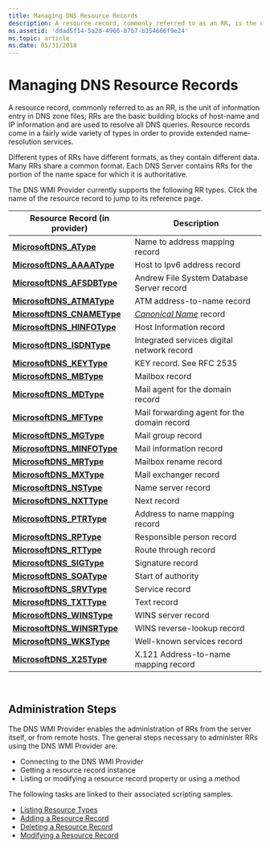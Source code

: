 ```yaml
---
title: Managing DNS Resource Records
description: A resource record, commonly referred to as an RR, is the unit of information entry in DNS zone files; RRs are the basic building blocks of host-name and IP information and are used to resolve all DNS queries.
ms.assetid: 'ddad5f14-5a2d-4966-87b7-b354666f9e24'
ms.topic: article
ms.date: 05/31/2018
---
```


# Managing DNS Resource Records

A resource record, commonly referred to as an RR, is the unit of information entry in DNS zone files; RRs are the basic building blocks of host-name and IP information and are used to resolve all DNS queries. Resource records come in a fairly wide variety of types in order to provide extended name-resolution services.

Different types of RRs have different formats, as they contain different data. Many RRs share a common format. Each DNS Server contains RRs for the portion of the name space for which it is authoritative.

The DNS WMI Provider currently supports the following RR types. Click the name of the resource record to jump to its reference page.



| Resource Record (in provider)                             | Description                                                  |
|-----------------------------------------------------------|--------------------------------------------------------------|
| [**MicrosoftDNS\_AType**](microsoftdns-atype.md)         | Name to address mapping record                               |
| [**MicrosoftDNS\_AAAAType**](microsoftdns-aaaatype.md)   | Host to Ipv6 address record                                  |
| [**MicrosoftDNS\_AFSDBType**](microsoftdns-afsdbtype.md) | Andrew File System Database Server record                    |
| [**MicrosoftDNS\_ATMAType**](microsoftdns-atmatype.md)   | ATM address-to-name record                                   |
| [**MicrosoftDNS\_CNAMEType**](microsoftdns-cnametype.md) | [*Canonical Name*](c-gly.md) record |
| [**MicrosoftDNS\_HINFOType**](microsoftdns-hinfotype.md) | Host Information record                                      |
| [**MicrosoftDNS\_ISDNType**](microsoftdns-isdntype.md)   | Integrated services digital network record                   |
| [**MicrosoftDNS\_KEYType**](microsoftdns-keytype.md)     | KEY record. See RFC 2535                                     |
| [**MicrosoftDNS\_MBType**](microsoftdns-mbtype.md)       | Mailbox record                                               |
| [**MicrosoftDNS\_MDType**](microsoftdns-mdtype.md)       | Mail agent for the domain record                             |
| [**MicrosoftDNS\_MFType**](microsoftdns-mftype.md)       | Mail forwarding agent for the domain record                  |
| [**MicrosoftDNS\_MGType**](microsoftdns-mgtype.md)       | Mail group record                                            |
| [**MicrosoftDNS\_MINFOType**](microsoftdns-minfotype.md) | Mail information record                                      |
| [**MicrosoftDNS\_MRType**](microsoftdns-mrtype.md)       | Mailbox rename record                                        |
| [**MicrosoftDNS\_MXType**](microsoftdns-mxtype.md)       | Mail exchanger record                                        |
| [**MicrosoftDNS\_NSType**](microsoftdns-nstype.md)       | Name server record                                           |
| [**MicrosoftDNS\_NXTType**](microsoftdns-nxttype.md)     | Next record                                                  |
| [**MicrosoftDNS\_PTRType**](microsoftdns-ptrtype.md)     | Address to name mapping record                               |
| [**MicrosoftDNS\_RPType**](microsoftdns-rptype.md)       | Responsible person record                                    |
| [**MicrosoftDNS\_RTType**](microsoftdns-rttype.md)       | Route through record                                         |
| [**MicrosoftDNS\_SIGType**](microsoftdns-sigtype.md)     | Signature record                                             |
| [**MicrosoftDNS\_SOAType**](microsoftdns-soatype.md)     | Start of authority                                           |
| [**MicrosoftDNS\_SRVType**](microsoftdns-srvtype.md)     | Service record                                               |
| [**MicrosoftDNS\_TXTType**](microsoftdns-txttype.md)     | Text record                                                  |
| [**MicrosoftDNS\_WINSType**](microsoftdns-winstype.md)   | WINS server record                                           |
| [**MicrosoftDNS\_WINSRType**](microsoftdns-winsrtype.md) | WINS reverse-lookup record                                   |
| [**MicrosoftDNS\_WKSType**](microsoftdns-wkstype.md)     | Well-known services record                                   |
| [**MicrosoftDNS\_X25Type**](microsoftdns-x25type.md)     | X.121 Address-to-name mapping record                         |



 

## Administration Steps

The DNS WMI Provider enables the administration of RRs from the server itself, or from remote hosts. The general steps necessary to administer RRs using the DNS WMI Provider are:

-   Connecting to the DNS WMI Provider
-   Getting a resource record instance
-   Listing or modifying a resource record property or using a method

The following tasks are linked to their associated scripting samples.

-   [Listing Resource Types](dns-wmi-provider-samples-managing-dns-resource-records.md)
-   [Adding a Resource Record](dns-wmi-provider-samples-managing-dns-resource-records.md)
-   [Deleting a Resource Record](dns-wmi-provider-samples-managing-dns-resource-records.md)
-   [Modifying a Resource Record](dns-wmi-provider-samples-managing-dns-resource-records.md)

 

 




